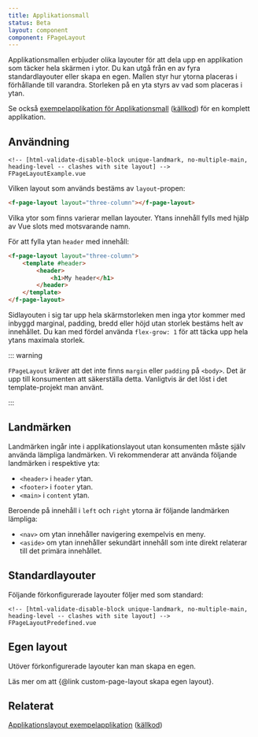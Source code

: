 ```yaml
---
title: Applikationsmall
status: Beta
layout: component
component: FPageLayout
---
```


<!-- to force the examples to a maximum size -->
<!-- [html-validate-disable-next element-permitted-content -- hack to contain layout component to example wrapper] -->
<style>
[data-test=example] .code-preview__preview {
	container-type: size;
	aspect-ratio: 16 / 9;
}
</style>

Applikationsmallen erbjuder olika layouter för att dela upp en applikation som täcker hela skärmen i ytor.
Du kan utgå från en av fyra standardlayouter eller skapa en egen.
Mallen styr hur ytorna placeras i förhållande till varandra. Storleken på en yta styrs av vad som placeras i ytan.

Se också [exempelapplikation för Applikationsmall][example-app] ([källkod][example-source]) för en komplett applikation.

## Användning

```import test-id=example
<!-- [html-validate-disable-block unique-landmark, no-multiple-main, heading-level -- clashes with site layout] -->
FPageLayoutExample.vue
```

Vilken layout som används bestäms av `layout`-propen:

```html static
<f-page-layout layout="three-column"></f-page-layout>
```

Vilka ytor som finns varierar mellan layouter.
Ytans innehåll fylls med hjälp av Vue slots med motsvarande namn.

För att fylla ytan `header` med innehåll:

```html static
<f-page-layout layout="three-column">
    <template #header>
        <header>
            <h1>My header</h1>
        </header>
    </template>
</f-page-layout>
```

Sidlayouten i sig tar upp hela skärmstorleken men inga ytor kommer med inbyggd marginal, padding, bredd eller höjd utan storlek bestäms helt av innehållet.
Du kan med fördel använda `flex-grow: 1` för att täcka upp hela ytans maximala storlek.

::: warning

`FPageLayout` kräver att det inte finns `margin` eller `padding` på `<body>`.
Det är upp till konsumenten att säkerställa detta.
Vanligtvis är det löst i det template-projekt man använt.

:::

## Landmärken

Landmärken ingår inte i applikationslayout utan konsumenten måste själv använda lämpliga landmärken.
Vi rekommenderar att använda följande landmärken i respektive yta:

- `<header>` i `header` ytan.
- `<footer>` i `footer` ytan.
- `<main>` i `content` ytan.

Beroende på innehåll i `left` och `right` ytorna är följande landmärken lämpliga:

- `<nav>` om ytan innehåller navigering exempelvis en meny.
- `<aside>` om ytan innehåller sekundärt innehåll som inte direkt relaterar till det primära innehållet.

## Standardlayouter

Följande förkonfigurerade layouter följer med som standard:

```import borderless nomarkup
<!-- [html-validate-disable-block unique-landmark, no-multiple-main, heading-level -- clashes with site layout] -->
FPageLayoutPredefined.vue
```

## Egen layout

Utöver förkonfigurerade layouter kan man skapa en egen.

Läs mer om att {@link custom-page-layout skapa egen layout}.

## Relaterat

[Applikationslayout exempelapplikation][example-app] ([källkod][example-source])

[example-app]: ../../examples/page-layout
[example-source]: https://github.com/Forsakringskassan/designsystem/tree/main/examples/page-layout
